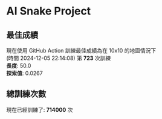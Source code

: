 
# AI Snake Project

## **最佳成績**
































現在使用 GitHub Action 訓練最佳成績為在 10x10 的地圖情況下  
(時間 2024-12-05 22:14:08) 第 **723** 次訓練  
**長度**: 50.0  
**探索值**: 0.0267

































































## 總訓練次數
現在已經訓練了: **714000** 次

